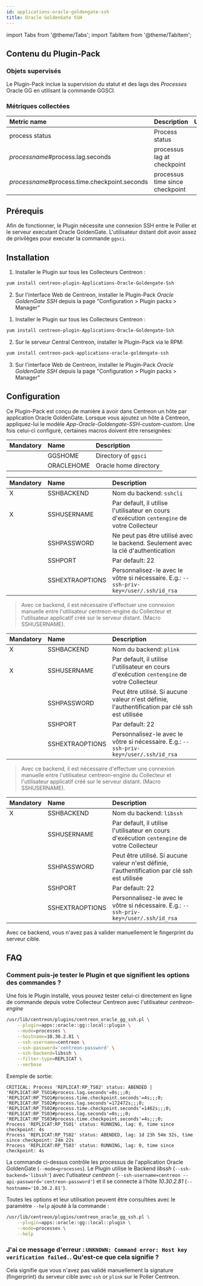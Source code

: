 ```yaml
---
id: applications-oracle-goldengate-ssh
title: Oracle GoldenGate SSH
---
```

import Tabs from '@theme/Tabs';
import TabItem from '@theme/TabItem';


## Contenu du Plugin-Pack

### Objets supervisés

Le Plugin-Pack inclue la supervision du statut et des lags des _Processes_ Oracle GG en
utilisant la commande GGSCI.

### Métriques collectées

<Tabs groupId="sync">
<TabItem value="Resources" label="Resources">

| Metric name                                   | Description                     | Unit |
| :-------------------------------------------- | :------------------------------ | :--- |
| process status                                | Process status                  |      |
| _processname_#process.lag.seconds             | processus lag at checkpoint     |      |
| _processname_#process.time.checkpoint.seconds | processus time since checkpoint |      |

</TabItem>
</Tabs>

## Prérequis

Afin de fonctionner, le Plugin nécessite une connexion SSH entre le Poller et le serveur executant Oracle GoldenGate. L'utilisateur distant
doit avoir assez de privilèges pour executer la commande `ggsci`.

## Installation

<Tabs groupId="sync">
<TabItem value="Online IMP Licence & IT100 Editions" label="Online IMP Licence & IT100 Editions">

1. Installer le Plugin sur tous les Collecteurs Centreon :

```bash
yum install centreon-plugin-Applications-Oracle-Goldengate-Ssh
```

2. Sur l'interface Web de Centreon, installer le Plugin-Pack _Oracle GoldenGate SSH_ depuis la page "Configuration > Plugin packs > Manager"

</TabItem>
<TabItem value="Offline IMP License" label="Offline IMP License">

1. Installer le Plugin sur tous les Collecteurs Centreon :

```bash
yum install centreon-plugin-Applications-Oracle-Goldengate-Ssh
```

2. Sur le serveur Central Centreon, installer le Plugin-Pack via le RPM:

```bash
yum install centreon-pack-applications-oracle-goldengate-ssh
```

3. Sur l'interface Web de Centreon, installer le Plugin-Pack _Oracle GoldenGate SSH_ depuis la page "Configuration > Plugin packs > Manager"

</TabItem>
</Tabs>

## Configuration

Ce Plugin-Pack est conçu de manière à avoir dans Centreon un hôte par application Oracle GoldenGate.
Lorsque vous ajoutez un hôte à Centreon, appliquez-lui le modèle _App-Oracle-Goldengate-SSH-custom-custom_.
Une fois celui-ci configuré, certaines macros doivent être renseignées:

| Mandatory | Name       | Description           |
| :-------- | :--------- | :-------------------- |
|           | GGSHOME    | Directory of `ggsci`  |
|           | ORACLEHOME | Oracle home directory |

<Tabs groupId="sync">
<TabItem value="sshcli backend" label="sshcli backend">

| Mandatory | Name            | Description                                                                                 |
| :-------- | :-------------- | :------------------------------------------------------------------------------------------ |
| X         | SSHBACKEND      | Nom du backend: `sshcli`                                                                    |
| X         | SSHUSERNAME     | Par default, il utilise l'utilisateur en cours d'exécution `centengine` de votre Collecteur |
|           | SSHPASSWORD     | Ne peut pas être utilisé avec le backend. Seulement avec la clé d'authentication            |
|           | SSHPORT         | Par default: 22                                                                             |
|           | SSHEXTRAOPTIONS | Personnalisez-le avec le vôtre si nécessaire. E.g.: `--ssh-priv-key=/user/.ssh/id_rsa`      |

> Avec ce backend, il est nécessaire d'effectuer une connexion manuelle entre l'utilisateur centreon-engine du Collecteur
> et l'utilisateur applicatif créé sur le serveur distant. (Macro SSHUSERNAME).

</TabItem>
<TabItem value="plink backend" label="plink backend">

| Mandatory | Name            | Description                                                                                    |
| :-------- | :-------------- | :--------------------------------------------------------------------------------------------- |
| X         | SSHBACKEND      | Nom du backend: `plink`                                                                        |
| X         | SSHUSERNAME     | Par default, il utilise l'utilisateur en cours d'exécution `centengine` de votre Collecteur    |
|           | SSHPASSWORD     | Peut être utilisé. Si aucune valeur n'est définie, l'authentification par clé ssh est utilisée |
|           | SSHPORT         | Par default: 22                                                                                |
|           | SSHEXTRAOPTIONS | Personnalisez-le avec le vôtre si nécessaire. E.g.: `--ssh-priv-key=/user/.ssh/id_rsa`         |

> Avec ce backend, il est nécessaire d'effectuer une connexion manuelle entre l'utilisateur centreon-engine du Collecteur
> et l'utilisateur applicatif créé sur le serveur distant. (Macro SSHUSERNAME).

</TabItem>
<TabItem value="libssh backend (par défaut)" label="libssh backend (par défaut)">

| Mandatory | Name            | Description                                                                                    |
| :-------- | :-------------- | :--------------------------------------------------------------------------------------------- |
| X         | SSHBACKEND      | Nom du backend: `libssh`                                                                       |
|           | SSHUSERNAME     | Par default, il utilise l'utilisateur en cours d'exécution `centengine` de votre Collecteur    |
|           | SSHPASSWORD     | Peut être utilisé. Si aucune valeur n'est définie, l'authentification par clé ssh est utilisée |
|           | SSHPORT         | Par default: 22                                                                                |
|           | SSHEXTRAOPTIONS | Personnalisez-le avec le vôtre si nécessaire. E.g.: `--ssh-priv-key=/user/.ssh/id_rsa`         |

Avec ce backend, vous n'avez pas à valider manuellement le fingerprint du serveur cible.

</TabItem>
</Tabs>

## FAQ

### Comment puis-je tester le Plugin et que signifient les options des commandes ?

Une fois le Plugin installé, vous pouvez tester celui-ci directement en ligne de commande depuis votre Collecteur Centreon avec l'utilisateur _centreon-engine_

```bash
/usr/lib/centreon/plugins/centreon_oracle_gg_ssh.pl \
    --plugin=apps::oracle::gg::local::plugin \
    --mode=processes \
    --hostname=10.30.2.81 \
    --ssh-username=centreon \
    --ssh-password='centreon-password' \
    --ssh-backend=libssh \
    --filter-type=REPLICAT \
    --verbose
```

Exemple de sortie:

```
CRITICAL: Process 'REPLICAT:RP_TS02' status: ABENDED | 'REPLICAT:RP_TSO1#process.lag.seconds'=0s;;;0; 'REPLICAT:RP_TSO1#process.time.checkpoint.seconds'=4s;;;0; 'REPLICAT:RP_TS02#process.lag.seconds'=172472s;;;0; 'REPLICAT:RP_TS02#process.time.checkpoint.seconds'=1462s;;;0; 'REPLICAT:RP_TS03#process.lag.seconds'=0s;;;0; 'REPLICAT:RP_TS03#process.time.checkpoint.seconds'=4s;;;0;
Process 'REPLICAT:RP_TSO1' status: RUNNING, lag: 0, time since checkpoint: 4s
Process 'REPLICAT:RP_TS02' status: ABENDED, lag: 1d 23h 54m 32s, time since checkpoint: 24m 22s
Process 'REPLICAT:RP_TS03' status: RUNNING, lag: 0, time since checkpoint: 4s
```

La commande ci-dessus contrôle les processus de l'application Oracle GoldenGate (`--mode=processes`).
Le Plugin utilise le Backend _libssh_ (`--ssh-backend='libssh'`) avec l'utisateur _centreon_ (`--ssh-username=centreon --api-password='centreon-password'`)
et il se connecte à l'hôte _10.30.2.81_ (`--hostname='10.30.2.81'`).

Toutes les options et leur utilisation peuvent être consultées avec le paramètre `--help` ajouté à la commande :

```bash
/usr/lib/centreon/plugins/centreon_oracle_gg_ssh.pl \
    --plugin=apps::oracle::gg::local::plugin \
    --mode=processes \
    --help
```

### J'ai ce message d'erreur : `UNKNOWN: Command error: Host key verification failed.`. Qu'est-ce que cela signifie ?

Cela signifie que vous n'avez pas validé manuellement la signature (fingerprint) du serveur cible avec `ssh` or `plink` sur le Poller Centreon.
